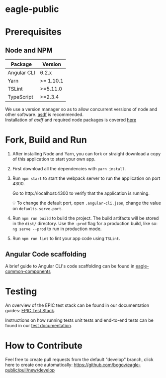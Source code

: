 # eagle-public


# Prerequisites

## Node and NPM 

| Package | Version |
| ------- | ------- |
| Angular CLI | 6.2.x |
| Yarn | >= 1.10.1 |
| TSLint | >=5.11.0 |
| TypeScript | >=2.3.4 |

We use a version manager so as to allow concurrent versions of node and other software.  [asdf](https://github.com/asdf-vm/asdf) is recommended.\
Installation of *asdf* and required node packages is covered [here](https://github.com/bcgov/eagle-common-components/dev_guides/.md)


# Fork, Build and Run

1. After installing Node and Yarn, you can fork or straight download a copy of this application to start your own app.
1. First download all the dependencies with `yarn install`.
1. Run `npm start` to start the webpack server to run the application on port 4300.

    Go to http://localhost:4300 to verify that the application is running.

    :bulb: To change the default port, open `.angular-cli.json`, change the value on `defaults.serve.port`.
    
1. Run `npm run build` to build the project. The build artifacts will be stored in the `dist/` directory. Use the `-prod` flag for a production build, like so: `ng serve --prod` to run in production mode.
1. Run `npm run lint` to lint your app code using `TSLint`.

## Angular Code scaffolding

A brief guide to Angular CLI's code scaffolding can be found in [eagle-common-components](https://github.com/bcgov/eagle-common-components/blob/master/dev_guides/angular_scaffolding.md)

<!-- # Build and Deployment

For dev, test, and production builds on OpenShift/Jenkins see [openshift/README.md](https://github.com/bcgov/eagle-public/blob/master/openshift/README.md) for detailed instructions on how to setup in an OpenShift environment using nginx. -->

# Testing

An overview of the EPIC test stack can be found in our documentation guides: [EPIC Test Stack](https://github.com/bcgov/eagle-common-components/blob/master/dev_guides/testing_components.md).

Instructions on how running tests unit tests and end-to-end tests can be found in our [test documentation](https://github.com/bcgov/eagle-common-components/blob/master/dev_guides/angular_scaffolding.md#running-tests).

# How to Contribute

Feel free to create pull requests from the default "develop" branch, click here to create one automatically: https://github.com/bcgov/eagle-public/pull/new/develop 
